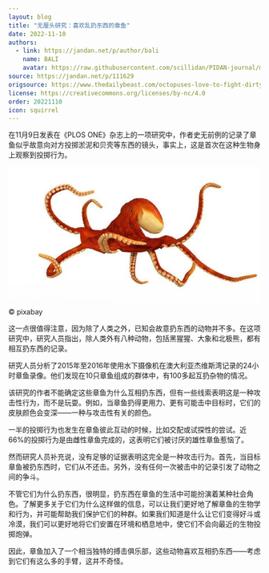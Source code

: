 ```yaml
---
layout: blog
title: "无厘头研究：喜欢乱扔东西的章鱼"
date: 2022-11-10
authors:
  - link: https://jandan.net/p/author/bali
    name: BALI
    avatar: https://raw.githubusercontent.com/scillidan/PIDAN-journal/main/asset/yafa.png
source: https://jandan.net/p/111629
origsource: https://www.thedailybeast.com/octopuses-love-to-fight-dirty-and-sling-debris-university-of-sydney-study-shows
license: https://creativecommons.org/licenses/by-nc/4.0
order: 20221110
icon: squirrel
---
```


在11月9日发表在《PLOS ONE》杂志上的一项研究中，作者史无前例的记录了章鱼似乎故意向对方投掷淤泥和贝壳等东西的镜头，事实上，这是首次在这种生物身上观察到投掷行为。

![](media/111629_01.jpg)  
© pixabay

这一点很值得注意，因为除了人类之外，已知会故意扔东西的动物并不多。在这项研究中，研究人员指出，除人类外有八种动物，包括黑猩猩、大象和北极熊，都有相互扔东西的记录。

研究人员分析了2015年至2016年使用水下摄像机在澳大利亚杰维斯湾记录的24小时章鱼录像。他们发现在10只章鱼组成的群体中，有100多起互扔杂物的情况。

该研究的作者不能确定这些章鱼为什么互相扔东西，但有一些线索表明这是一种攻击性行为，而不是玩耍。例如，当章鱼扔得更用力、更有可能击中目标时，它们的皮肤颜色会变深——一种与攻击性有关的颜色。

一半的投掷行为也发生在章鱼彼此互动的时候，比如交配或试探性的尝试。近66%的投掷行为是由雌性章鱼完成的，这表明它们被讨厌的雄性章鱼惹恼了。

然而研究人员补充说，没有足够的证据表明这完全是一种攻击行为。首先，当目标章鱼被扔东西时，它们从不还击。另外，没有任何一次被击中的记录引发了动物之间的争斗。

不管它们为什么扔东西，很明显，扔东西在章鱼的生活中可能扮演着某种社会角色。了解更多关于它们为什么这样做的信息，可以让我们更好地了解章鱼的生物学和行为，并可能帮助我们保护它们的种群。如果我们知道是什么让它们变得好斗或冷漠，我们可以更好地将它们安置在环境和栖息地中，使它们不会向最近的生物投掷炮弹。

因此，章鱼加入了一个相当独特的搏击俱乐部，这些动物喜欢互相扔东西——考虑到它们有这么多的手臂，这并不奇怪。